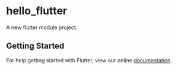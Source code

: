 # hello_flutter

A new flutter module project.

## Getting Started

For help getting started with Flutter, view our online
[documentation](https://flutter.io/).
